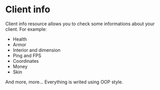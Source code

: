 # Client info

Client info resource allows you to check some informations about your client. For example:
- Health
- Armor
- Interior and dimension
- Ping and FPS
- Coordinates
- Money
- Skin

And more, more... Everything is writed using OOP style.

